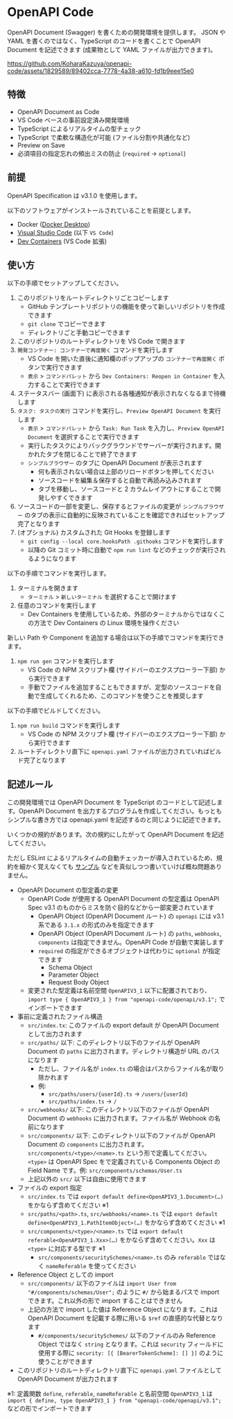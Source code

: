 # OpenAPI Code

OpenAPI Document (Swagger) を書くための開発環境を提供します。
JSON や YAML を書くのではなく、TypeScript のコードを書くことで OpenAPI Document を記述できます (成果物として YAML ファイルが出力できます)。

https://github.com/KoharaKazuya/openapi-code/assets/1829589/89402cca-7778-4a38-a610-fd1b9eee15e0

## 特徴

- OpenAPI Document as Code
- VS Code ベースの事前設定済み開発環境
- TypeScript によるリアルタイムの型チェック
- TypeScript で柔軟な構造化が可能 (ファイル分割や共通化など)
- Preview on Save
- 必須項目の指定忘れの頻出ミスの防止 (`required` → `optional`)

## 前提

OpenAPI Specification は v3.1.0 を使用します。

以下のソフトウェアがインストールされていることを前提とします。

- Docker ([Docker Desktop](https://www.docker.com/products/docker-desktop/))
- [Visual Studio Code](https://code.visualstudio.com/) (以下 `VS Code`)
- [Dev Containers](https://marketplace.visualstudio.com/items?itemName=ms-vscode-remote.remote-containers) (VS Code 拡張)

## 使い方

以下の手順でセットアップしてください。

1. このリポジトリをルートディレクトリごとコピーします
   - GitHub テンプレートリポジトリの機能を使って新しいリポジトリを作成できます
   - `git clone` でコピーできます
   - ディレクトリごと手動コピーできます
1. このリポジトリのルートディレクトリを VS Code で開きます
1. `開発コンテナー: コンテナーで再度開く` コマンドを実行します
   - VS Code を開いた直後に通知欄のポップアップの `コンテナーで再度開く` ボタンで実行できます
   - `表示` > `コマンドパレット` から `Dev Containers: Reopen in Container` を入力することで実行できます
1. ステータスバー (画面下) に表示される各種通知が表示されなくなるまで待機します
1. `タスク: タスクの実行` コマンドを実行し、`Preview OpenAPI Document` を実行します
   - `表示` > `コマンドパレット` から `Task: Run Task` を入力し、`Preview OpenAPI Document` を選択することで実行できます
   - 実行したタスクによりバックグラウンドでサーバーが実行されます。開かれたタブを閉じることで終了できます
   - `シンプルブラウザー` のタブに OpenAPI Document が表示されます
     - 何も表示されない場合は上部のリロードボタンを押してください
     - ソースコードを編集＆保存すると自動で再読み込みされます
     - タブを移動し、ソースコードと 2 カラムレイアウトにすることで開発しやすくできます
1. ソースコードの一部を変更し、保存するとファイルの変更が `シンプルブラウザー` のタブの表示に自動的に反映されていることを確認できればセットアップ完了となります
1. (オプショナル) カスタムされた Git Hooks を登録します
   - `git config --local core.hooksPath .githooks` コマンドを実行します
   - 以降の Git コミット時に自動で `npm run lint` などのチェックが実行されるようになります

以下の手順でコマンドを実行します。

1. ターミナルを開きます
   - `ターミナル` > `新しいターミナル` を選択することで開けます
1. 任意のコマンドを実行します
   - Dev Containers を使用しているため、外部のターミナルからではなくこの方法で Dev Containers の Linux 環境を操作ください

新しい Path や Component を追加する場合は以下の手順でコマンドを実行できます。

1. `npm run gen` コマンドを実行します
   - VS Code の NPM スクリプト欄 (サイドバーのエクスプローラー下部) から実行できます
   - 手動でファイルを追加することもできますが、定型のソースコードを自動で生成してくれるため、このコマンドを使うことを推奨します

以下の手順でビルドしてください。

1. `npm run build` コマンドを実行します
   - VS Code の NPM スクリプト欄 (サイドバーのエクスプローラー下部) から実行できます
1. ルートディレクトリ直下に `openapi.yaml` ファイルが出力されていればビルド完了となります

## 記述ルール

この開発環境では OpenAPI Document を TypeScript のコードとして記述します。OpenAPI Document を出力するプログラムを作成してください。もっともシンプルな書き方では openapi.yaml を記述するのと同じように記述できます。

いくつかの規約があります。次の規約にしたがって OpenAPI Document を記述してください。

ただし ESLint によるリアルタイムの自動チェッカーが導入されているため、規約を細かく覚えなくても [サンプル](https://github.com/KoharaKazuya/openapi-code-toolchain/tree/main/examples/) などを真似しつつ書いていけば概ね問題ありません。

- OpenAPI Document の型定義の変更
  - OpenAPI Code が使用する OpenAPI Document の型定義は OpenAPI Spec v3.1 のものからミスを防ぐ目的などから一部変更されています
    - OpenAPI Object (OpenAPI Document ルート) の `openapi` には v3.1 系である `3.1.x` の形式のみを指定できます
    - OpenAPI Object (OpenAPI Document ルート) の `paths`, `webhooks`, `components` は指定できません。OpenAPI Code が自動で実装します
    - `required` の指定ができるオブジェクトは代わりに `optional` が指定できます
      - Schema Object
      - Parameter Object
      - Request Body Object
  - 変更された型定義は名前空間 `OpenAPIV3_1` 以下に配置されており、`import type { OpenAPIV3_1 } from "openapi-code/openapi/v3.1";` でインポートできます
- 事前に定義されたファイル構造
  - `src/index.tx`: このファイルの export default が OpenAPI Document として出力されます
  - `src/paths/` 以下: このディレクトリ以下のファイルが OpenAPI Document の `paths` に出力されます。ディレクトリ構造が URL のパスになります
    - ただし、ファイル名が `index.ts` の場合はパスからファイル名が取り除かれます
    - 例:
      - `src/paths/users/{userId}.ts` → `/users/{userId}`
      - `src/paths/index.ts` → `/`
  - `src/webhooks/` 以下: このディレクトリ以下のファイルが OpenAPI Document の `webhooks` に出力されます。ファイル名が Webhook の名前になります
  - `src/components/` 以下: このディレクトリ以下のファイルが OpenAPI Document の `components` に出力されます。`src/components/<type>/<name>.ts` という形で定義してください。`<type>` は OpenAPI Spec をで定義されている Components Object の Field Name です。例: `src/components/schemas/User.ts`
  - 上記以外の `src/` 以下は自由に使用できます
- ファイルの export 指定
  - `src/index.ts` では `export default define<OpenAPIV3_1.Document>(…)` をかならず含めてください ※1
  - `src/paths/<path>.ts`, `src/webhooks/<name>.ts` では `export default define<OpenAPIV3_1.PathItemObject>(…)` をかならず含めてください ※1
  - `src/components/<type>/<name>.ts` では `export default referable<OpenAPIV3_1.Xxx>(…)` をかならず含めてください。`Xxx` は `<type>` に対応する型です ※1
    - `src/components/securitySchemes/<name>.ts` のみ `referable` ではなく `nameReferable` を使ってください
- Reference Object としての import
  - `src/components/` 以下のファイルは `import User from "#/components/schemas/User";` のように `#/` から始まるパスで import できます。これ以外の形で import することはできません
  - 上記の方法で import した値は Reference Object になります。これは OpenAPI Document を記載する際に用いる `$ref` の直感的な代替となります
    - `#/components/securitySchemes/` 以下のファイルのみ Reference Object ではなく `string` となります。これは `security` フィールドに使用する際に `security: [{ [BearerTokenScheme]: [] }]` のように使うことができます
- このリポジトリのルートディレクトリ直下に `openapi.yaml` ファイルとして OpenAPI Document が出力されます

※1: 定義関数 `define`, `referable`, `nameReferable` と名前空間 `OpenAPIV3_1` は `import { define, type OpenAPIV3_1 } from "openapi-code/openapi/v3.1";` などの形でインポートできます
